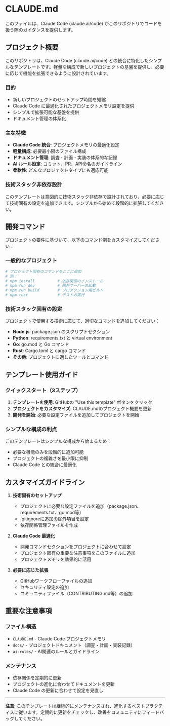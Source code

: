 # CLAUDE.md

このファイルは、Claude Code (claude.ai/code) がこのリポジトリでコードを扱う際のガイダンスを提供します。

## プロジェクト概要

このリポジトリは、Claude Code (claude.ai/code) との統合に特化したシンプルなテンプレートです。軽量な構成で新しいプロジェクトの基盤を提供し、必要に応じて機能を拡張できるように設計されています。

### 目的
- 新しいプロジェクトのセットアップ時間を短縮
- Claude Code に最適化されたプロジェクトメモリ設定を提供
- シンプルで拡張可能な基盤を提供
- ドキュメント管理の体系化

### 主な特徴
- **Claude Code 統合**: プロジェクトメモリの最適化設定
- **軽量構成**: 必要最小限のファイル構成
- **ドキュメント管理**: 調査・計画・実装の体系的な記録
- **AI ルール設定**: コミット、PR、API命名のガイドライン
- **柔軟性**: どんなプロジェクトタイプにも適応可能

### 技術スタック非依存設計
このテンプレートは意図的に技術スタック非依存で設計されており、必要に応じて技術固有の設定を追加できます。シンプルから始めて段階的に拡張してください。

## 開発コマンド

プロジェクトの要件に基づいて、以下のコマンド例をカスタマイズしてください：

### 一般的なプロジェクト
```bash
# プロジェクト固有のコマンドをここに追加
# 例：
# npm install          # 依存関係のインストール
# npm run dev          # 開発サーバーの起動
# npm run build        # プロダクション用ビルド
# npm test             # テストの実行
```

### 技術スタック固有の設定
プロジェクトで使用する技術に応じて、適切なコマンドを追加してください：

- **Node.js**: package.json のスクリプトセクション
- **Python**: requirements.txt と virtual environment
- **Go**: go.mod と Go コマンド
- **Rust**: Cargo.toml と cargo コマンド
- **その他**: プロジェクトに適したツールとコマンド

## テンプレート使用ガイド

### クイックスタート（3ステップ）

1. **テンプレートを使用**: GitHubの "Use this template" ボタンをクリック
2. **プロジェクトをカスタマイズ**: CLAUDE.mdのプロジェクト概要を更新
3. **開発を開始**: 必要な設定ファイルを追加してプロジェクトを開始

### シンプルな構成の利点

このテンプレートはシンプルな構成から始まるため：
- 必要な機能のみを段階的に追加可能
- プロジェクトの複雑さを最小限に抑制
- Claude Code との統合に最適化

## カスタマイズガイドライン

1. **技術固有のセットアップ**
   - プロジェクトに必要な設定ファイルを追加（package.json、requirements.txt、go.mod等）
   - .gitignoreに追加の除外項目を設定
   - 依存関係管理ファイルを作成

2. **Claude Code 最適化**
   - 開発コマンドセクションをプロジェクトに合わせて設定
   - プロジェクト固有の重要な注意事項をこのファイルに追加
   - プロジェクトメモリを効果的に活用

3. **必要に応じた拡張**
   - GitHubワークフローファイルの追加
   - セキュリティ設定の追加
   - コミュニティファイル（CONTRIBUTING.md等）の追加

## 重要な注意事項

### ファイル構造

- `CLAUDE.md` - Claude Code プロジェクトメモリ
- `docs/` - プロジェクトドキュメント（調査・計画・実装記録）
- `ai-rules/` - AI関連のルールとガイドライン

### メンテナンス

- 依存関係を定期的に更新
- プロジェクトの進化に合わせてドキュメントを更新
- Claude Code の更新に合わせて設定を見直し

---

**注意**: このテンプレートは継続的にメンテナンスされ、進化するベストプラクティスに従います。定期的に更新をチェックし、改善をコミュニティにフィードバックしてください。
